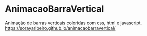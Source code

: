 # AnimacaoBarraVertical
 Animação de barras verticais coloridas com css, html e javascript.
https://sorayaribeiro.github.io/animacaobarravertical/
